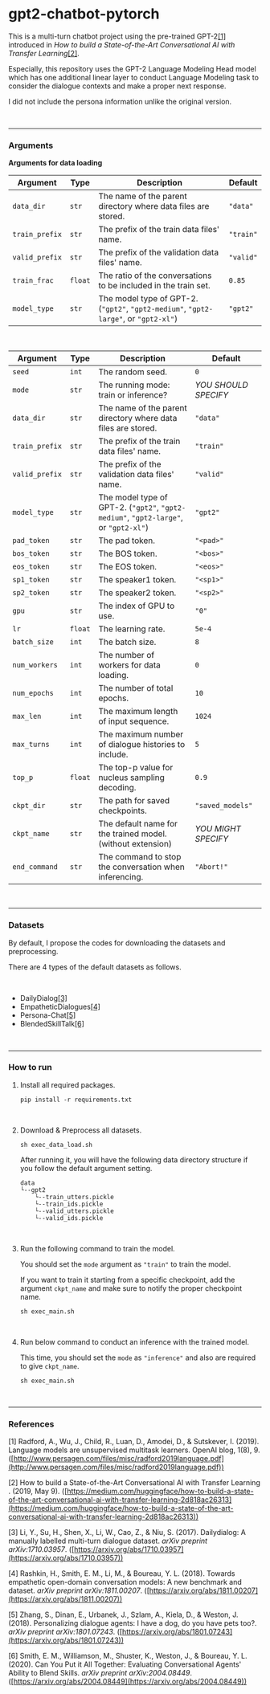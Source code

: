 # gpt2-chatbot-pytorch

This is a multi-turn chatbot project using the pre-trained GPT-2[[1]](#1) introduced in *How to build a State-of-the-Art Conversational AI with Transfer Learning*[[2]](#2).

Especially, this repository uses the GPT-2 Language Modeling Head model which has one additional linear layer to conduct Language Modeling task to consider the dialogue contexts and make a proper next response.

I did not include the persona information unlike the original version.

<br/>

---

### Arguments

**Arguments for data loading**

| Argument       | Type    | Description                                                  | Default   |
| -------------- | ------- | ------------------------------------------------------------ | --------- |
| `data_dir`     | `str`   | The name of the parent directory where data files are stored. | `"data"`  |
| `train_prefix` | `str`   | The prefix of the train data files' name.                    | `"train"` |
| `valid_prefix` | `str`   | The prefix of the validation data files' name.               | `"valid"` |
| `train_frac`   | `float` | The ratio of the conversations to be included in the train set. | `0.85`    |
| `model_type`   | `str`   | The model type of GPT-2. (`"gpt2"`, `"gpt2-medium"`, `"gpt2-large"`, or `"gpt2-xl"`) | `"gpt2"`  |

<br/>

| Argument              | Type              | Description                                                  | Default               |
| --------------------- | ----------------- | ------------------------------------------------------------ | --------------------- |
| `seed` | `int` | The random seed. | `0` |
| `mode` | `str` | The running mode: train or inference? | *YOU SHOULD SPECIFY* |
| `data_dir`            | `str`        | The name of the parent directory where data files are stored. | `"data"`              |
| `train_prefix` | `str`       | The prefix of the train data files' name.                    | `"train"`             |
| `valid_prefix` | `str`       | The prefix of the validation data files' name.               | `"valid"`    |
| `model_type` | `str` | The model type of GPT-2. (`"gpt2"`, `"gpt2-medium"`, `"gpt2-large"`, or `"gpt2-xl"`) | `"gpt2"` |
| `pad_token`           | `str`       | The pad token.                              | `"<pad>"`             |
| `bos_token`          | `str`        | The BOS token.           | `"<bos>"`             |
| `eos_token`         | `str`        | The EOS token.                        | `"<eos>"`             |
| `sp1_token`  | `str`       | The speaker1 token.                | `"<sp1>"`      |
| `sp2_token`  | `str`       | The speaker2 token.              | `"<sp2>"`     |
| `gpu`           | `str`        | The index of GPU to use. | `"0"`              |
| `lr`      | `float` | The learning rate.                                           | `5e-4`                |
| `batch_size`          | `int` | The batch size.                                              | `8`                  |
| `num_workers` | `int` | The number of workers for data loading. | `0` |
| `num_epochs`          | `int` | The number of total epochs.   | `10`                  |
| `max_len`      | `int`   | The maximum length of input sequence.                        | `1024`                |
| `max_turns`   | `int`   | The maximum number of dialogue histories to include. | `5`                   |
| `top_p`       | `float` | The top-p value for nucleus sampling decoding. | `0.9`                 |
| `ckpt_dir`            | `str`        | The path for saved checkpoints.                              | `"saved_models"`      |
| `ckpt_name`            | `str`        | The default name for the trained model. (without extension)                              | *YOU MIGHT SPECIFY*  |
| `end_command`         | `str`       | The command to stop the conversation when inferencing.       | `"Abort!"`            |

<br/>

---

### Datasets

By default, I propose the codes for downloading the datasets and preprocessing.

There are 4 types of the default datasets as follows.

<br/>

- DailyDialog[[3]](#3)
- EmpatheticDialogues[[4]](#4)
- Persona-Chat[[5]](#5)
- BlendedSkillTalk[[6]](#6)

<br/>

---

### How to run

1. Install all required packages.

   ```shell
   pip install -r requirements.txt
   ```

   <br/>

2. Download & Preprocess all datasets.

   ```shell
   sh exec_data_load.sh
   ```

   After running it, you will have the following data directory structure if you follow the default argument setting.

   ```
   data
   └--gpt2
       └--train_utters.pickle
       └--train_ids.pickle
       └--valid_utters.pickle
       └--valid_ids.pickle
   ```

   <br/>

3. Run the following command to train the model.

   You should set the `mode` argument as `"train"` to train the model.

   If you want to train it starting from a specific checkpoint, add the argument `ckpt_name` and make sure to notify the proper checkpoint name.

   ```shell
   sh exec_main.sh
   ```

   <br/>

4. Run below command to conduct an inference with the trained model.

   This time, you should set the `mode` as `"inference"` and also are required to give `ckpt_name`.

   ```shell
   sh exec_main.sh
   ```


<br/>

---

### References

<a id="1">[1]</a> Radford, A., Wu, J., Child, R., Luan, D., Amodei, D., & Sutskever, I. (2019). Language models are unsupervised multitask learners. OpenAI blog, 1(8), 9.([http://www.persagen.com/files/misc/radford2019language.pdf](http://www.persagen.com/files/misc/radford2019language.pdf))

<a id="2">[2]</a> How to build a State-of-the-Art Conversational AI with Transfer Learning . (2019, May 9). ([https://medium.com/huggingface/how-to-build-a-state-of-the-art-conversational-ai-with-transfer-learning-2d818ac26313](https://medium.com/huggingface/how-to-build-a-state-of-the-art-conversational-ai-with-transfer-learning-2d818ac26313))

<a id="3">[3]</a> Li, Y., Su, H., Shen, X., Li, W., Cao, Z., & Niu, S. (2017). Dailydialog: A manually labelled multi-turn dialogue dataset. *arXiv preprint arXiv:1710.03957*. ([https://arxiv.org/abs/1710.03957](https://arxiv.org/abs/1710.03957))

<a id="4">[4]</a> Rashkin, H., Smith, E. M., Li, M., & Boureau, Y. L. (2018). Towards empathetic open-domain conversation models: A new benchmark and dataset. *arXiv preprint arXiv:1811.00207*. ([https://arxiv.org/abs/1811.00207](https://arxiv.org/abs/1811.00207))

<a id="5">[5]</a> Zhang, S., Dinan, E., Urbanek, J., Szlam, A., Kiela, D., & Weston, J. (2018). Personalizing dialogue agents: I have a dog, do you have pets too?. *arXiv preprint arXiv:1801.07243*. ([https://arxiv.org/abs/1801.07243](https://arxiv.org/abs/1801.07243))

<a id="6">[6]</a> Smith, E. M., Williamson, M., Shuster, K., Weston, J., & Boureau, Y. L. (2020). Can You Put it All Together: Evaluating Conversational Agents' Ability to Blend Skills. *arXiv preprint arXiv:2004.08449*. ([https://arxiv.org/abs/2004.08449](https://arxiv.org/abs/2004.08449))
